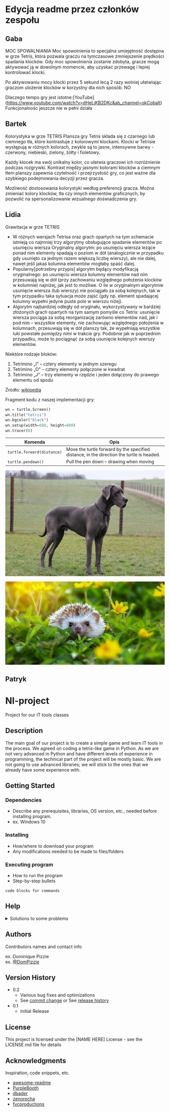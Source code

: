 # Edycja readme przez członków zespołu

## Gaba
MOC SPOWALNIANIA
Moc spowolnienia to specjalna umiejętność dostępna w grze Tetris, która pozwala graczu na tymczasowe zmniejszenie prędkości spadania klocków. Gdy moc spowolnienia zostanie zdobyta, gracze mogą aktywować ją w dowolnym momencie, aby uzyskać przewagę i lepiej kontrolować klocki.

Po aktywowaniu mocy klocki przez 5 sekund lecą 2 razy wolniej ułatwiając graczom ulożenie klocków w korzystny dla nich sposób.
NO


Dlaczego tempo gry jest istotne:[YouTube] (https://www.youtube.com/watch?v=dHeLjKB2DKc&ab_channel=okCobalt)
Funkcjonalnośc jeszcze nie w pełni działa
## Bartek
Kolorystyka w grze TETRIS
Plansza gry Tetris składa się z czarnego lub ciemnego tła, które kontrastuje z kolorowymi klockami. Klocki w Tetrisie występują w różnych kolorach, zwykle są to jasne, intensywne barwy - czerwony, niebieski, zielony, żółty i fioletowy. 

Każdy klocek ma swój unikalny kolor, co ułatwia graczowi ich rozróżnienie podczas rozgrywki. Kontrast między jasnymi kolorami klocków a ciemnym tłem planszy zapewnia czytelność i przejrzystość gry, co jest ważne dla szybkiego podejmowania decyzji przez gracza.

Możliwość dostosowania kolorystyki według preferencji gracza. Można zmieniać kolory klocków, tła czy innych elementów graficznych, by pozwolić na spersonalizowanie wizualnego doświadczenia gry.

## Lidia

Grawitacja w grze TETRIS
* W różnych wersjach Tetrisa oraz grach opartych na tym schemacie istnieją co najmniej trzy algorytmy obsługujące spadanie elementów po usunięciu wiersza
Oryginalny algorytm: po usunięciu wiersza leżące ponad nim elementy spadają o poziom w dół (analogicznie w przypadku gdy usunięto za jednym razem większą liczbę wierszy), ale nie dalej, nawet jeśli jakaś kolumna elementów mogłaby spaść dalej.
* Popularny[potrzebny przypis] algorytm będący modyfikacją oryginalnego: po usunięciu wiersza kolumny elementów nad nim przesuwają się w dół (przy zachowaniu względnego położenia klocków w kolumnie) najniżej, jak jest to możliwe. O ile w oryginalnym algorytmie usunięcie wiersza (lub wierszy) nie pociągało za sobą kolejnych, tak w tym przypadku taka sytuacja może zajść (gdy np. element spadającej kolumny wypełni jedyne puste pole w wierszu niżej).
* Algorytm najbardziej odległy od oryginału, wykorzystywany w bardziej złożonych grach opartych na tym samym pomyśle co Tetris: usunięcie wiersza pociąga za sobą reorganizację zarówno elementów nad, jak i pod nim – wszystkie elementy, nie zachowując względnego położenia w kolumnach, przesuwają się w dół planszy tak, że wypełniają wszystkie luki powstałe pomiędzy nimi w trakcie gry. Podobnie jak w poprzednim przypadku, może to pociągnąć za sobą usunięcie kolejnych wierszy elementów.

Niektóre rodzaje bloków:
1. Tetrimino „I” – cztery elementy w jednym szeregu
2. Tetrimino „O” – cztery elementy połączone w kwadrat
3. Tetrimino „J” – trzy elementy w rzędzie i jeden dołączony do prawego elementu od spodu

Źródło: [wikipedia](https://pl.wikipedia.org/wiki/Tetris)

Fragment kodu z naszej implementacji gry:
```python
wn = turtle.Screen()
wn.title("tetris")
wn.bgcolor("black")
wn.setup(width=600, height=800)
wn.tracer(0) 
```

| Komenda | Opis |
| --- | --- |
| `turtle.forward(distance)` | Move the turtle forward by the specified distance, in the direction the turtle is headed. |
| `turtle.pendown()` | Pull the pen down – drawing when moving |

![piesek](animals/dog.jpg)

![na zdjeciu jest jez](animals/hedgehog.jpg)



## Patryk




# NI-project
Project for our IT tools classes

## Description

The main goal of our project is to create a simple game and learn IT tools in the process. We agreed on coding a tetris-like game in Python. As we are not very advanced in Python and have different levels of experience in programming, the technical part of the project will be mostly basic. We are not going to use advanced libraries; we will stick to the ones that we already have some experience with.

## Getting Started

### Dependencies

* Describe any prerequisites, libraries, OS version, etc., needed before installing program.
* ex. Windows 10

### Installing

* How/where to download your program
* Any modifications needed to be made to files/folders

### Executing program

* How to run the program
* Step-by-step bullets
```
code blocks for commands
```

## Help
<details>
  <summary>Solutions to some problems</summary>
  Write to us, we will be very happy to help you 😄
  
</details>



## Authors

Contributors names and contact info

ex. Dominique Pizzie  
ex. [@DomPizzie](https://twitter.com/dompizzie)

## Version History

* 0.2
    * Various bug fixes and optimizations
    * See [commit change]() or See [release history]()
* 0.1
    * Initial Release

## License

This project is licensed under the [NAME HERE] License - see the LICENSE.md file for details

## Acknowledgments

Inspiration, code snippets, etc.
* [awesome-readme](https://github.com/matiassingers/awesome-readme)
* [PurpleBooth](https://gist.github.com/PurpleBooth/109311bb0361f32d87a2)
* [dbader](https://github.com/dbader/readme-template)
* [zenorocha](https://gist.github.com/zenorocha/4526327)
* [fvcproductions](https://gist.github.com/fvcproductions/1bfc2d4aecb01a834b46)

